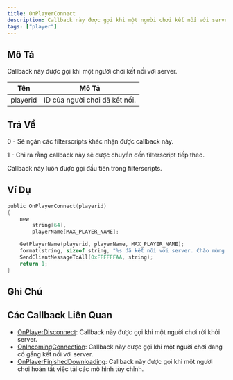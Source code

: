 ```yaml
---
title: OnPlayerConnect
description: Callback này được gọi khi một người chơi kết nối với server.
tags: ["player"]
---
```


## Mô Tả

Callback này được gọi khi một người chơi kết nối với server.

| Tên       | Mô Tả                                           |
| ---------- | ----------------------------------------------- |
| playerid   | ID của người chơi đã kết nối.                   |

## Trả Về

0 - Sẽ ngăn các filterscripts khác nhận được callback này.

1 - Chỉ ra rằng callback này sẽ được chuyển đến filterscript tiếp theo.

Callback này luôn được gọi đầu tiên trong filterscripts.

## Ví Dụ

```c
public OnPlayerConnect(playerid)
{
    new
        string[64],
        playerName[MAX_PLAYER_NAME];

    GetPlayerName(playerid, playerName, MAX_PLAYER_NAME);
    format(string, sizeof string, "%s đã kết nối với server. Chào mừng!", playerName);
    SendClientMessageToAll(0xFFFFFFAA, string);
    return 1;
}
```

## Ghi Chú

<TipNPCCallbacks />

## Các Callback Liên Quan

- [OnPlayerDisconnect](OnPlayerDisconnect): Callback này được gọi khi một người chơi rời khỏi server.
- [OnIncomingConnection](OnIncomingConnection): Callback này được gọi khi một người chơi đang cố gắng kết nối với server.
- [OnPlayerFinishedDownloading](OnPlayerFinishedDownloading): Callback này được gọi khi một người chơi hoàn tất việc tải các mô hình tùy chỉnh.